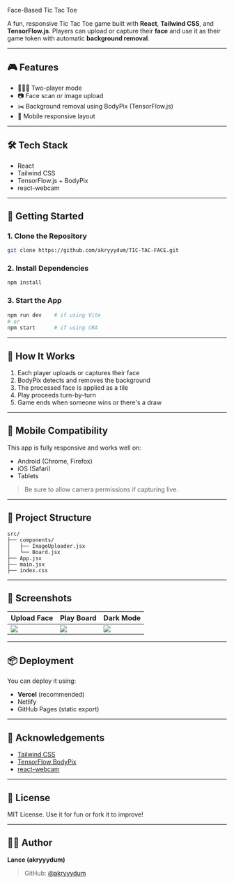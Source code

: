 Face-Based Tic Tac Toe

A fun, responsive Tic Tac Toe game built with **React**, **Tailwind CSS**, and **TensorFlow\.js**. Players can upload or capture their **face** and use it as their game token with automatic **background removal**.

---

## 🎮 Features

* 🧑‍🤝‍🧑 Two-player mode
* 📷 Face scan or image upload
* ✂️ Background removal using BodyPix (TensorFlow\.js)
* 📱 Mobile responsive layout

---

## 🛠️ Tech Stack

* React
* Tailwind CSS
* TensorFlow\.js + BodyPix
* react-webcam

---

## 🚀 Getting Started

### 1. Clone the Repository

```bash
git clone https://github.com/akryyydum/TIC-TAC-FACE.git
```

### 2. Install Dependencies

```bash
npm install
```

### 3. Start the App

```bash
npm run dev    # if using Vite
# or
npm start      # if using CRA
```

---

## 🧠 How It Works

1. Each player uploads or captures their face
2. BodyPix detects and removes the background
3. The processed face is applied as a tile
4. Play proceeds turn-by-turn
5. Game ends when someone wins or there's a draw

---

## 📱 Mobile Compatibility

This app is fully responsive and works well on:

* Android (Chrome, Firefox)
* iOS (Safari)
* Tablets

> Be sure to allow camera permissions if capturing live.

---

## 📁 Project Structure

```
src/
├── components/
│   ├── ImageUploader.jsx
│   └── Board.jsx
├── App.jsx
├── main.jsx
├── index.css
```

---

## 🌈 Screenshots

| Upload Face                  | Play Board             | Dark Mode                  |
| ---------------------------- | ---------------------- | -------------------------- |
| ![](screens/face-upload.png) | ![](screens/board.png) | ![](screens/dark-mode.png) |

---

## 📦 Deployment

You can deploy it using:

* **Vercel** (recommended)
* Netlify
* GitHub Pages (static export)

---

## 🙏 Acknowledgements

* [Tailwind CSS](https://tailwindcss.com)
* [TensorFlow BodyPix](https://github.com/tensorflow/tfjs-models/tree/master/body-pix)
* [react-webcam](https://www.npmjs.com/package/react-webcam)

---

## 📃 License

MIT License. Use it for fun or fork it to improve!

---

## 👨‍💻 Author

**Lance (akryyydum)**

> GitHub: [@akryyydum](https://github.com/akryyydum)
